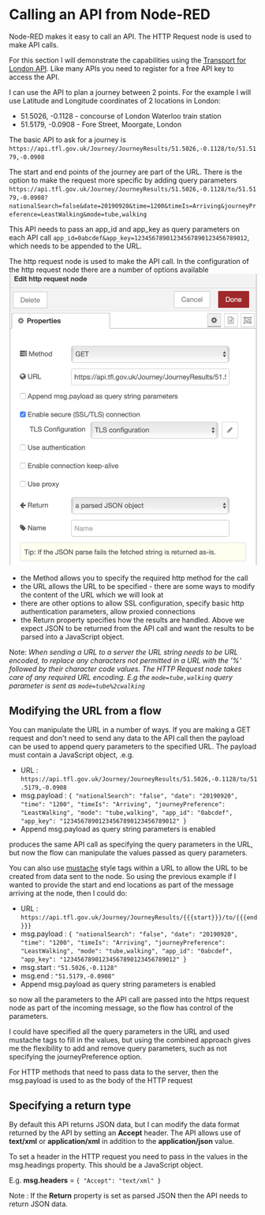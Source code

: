# Calling an API from Node-RED

Node-RED makes it easy to call an API.  The HTTP Request node is used to make API calls.

For this section I will demonstrate the capabilities using the [Transport for London API](https://api.tfl.gov.uk/).  Like many APIs you need to register for a free API key to access the API.

I can use the API to plan a journey between 2 points.  For the example I will use Latitude and Longitude coordinates of 2 locations in London:

- 51.5026, -0.1128 - concourse of London Waterloo train station
- 51.5179, -0.0908 - Fore Street, Moorgate, London

The basic API to ask for a journey is ```https://api.tfl.gov.uk/Journey/JourneyResults/51.5026,-0.1128/to/51.5179,-0.0908```

The start and end points of the journey are part of the URL.  There is the option to make the request more specific by adding query parameters ```https://api.tfl.gov.uk/Journey/JourneyResults/51.5026,-0.1128/to/51.5179,-0.0908?nationalSearch=false&date=20190920&time=1200&timeIs=Arriving&journeyPreference=LeastWalking&mode=tube,walking```

This API needs to pass an app_id and app_key as query parameters on each API call ```app_id=0abcdef&app_key=12345678901234567890123456789012```, which needs to be appended to the URL.

The http request node is used to make the API call.  In the configuration of the http request node there are a number of options available ![request node config](image/requestNodeConfig.png)

- the Method allows you to specify the required http method for the call
- the URL allows the URL to be specified - there are some ways to modify the content of the URL which we will look at
- there are other options to allow SSL configuration, specify basic http authentication parameters, allow proxied connections
- the Return property specifies how the results are handled.  Above we expect JSON to be returned from the API call and want the results to be parsed into a JavaScript object.

Note:  *When sending a URL to a server the URL string needs to be URL encoded, to replace any characters not permitted in a URL with the '%' followed by their character code values.  The HTTP Request node takes care of any required URL encoding.  E.g the ```mode=tube,walking``` query parameter is sent as ```mode=tube%2cwalking```*

## Modifying the URL from a flow

You can manipulate the URL in a number of ways.  If you are making a GET request and don't need to send any data to the API call then the payload can be used to append query parameters to the specified URL.  The payload must contain a JavaScript object, .e.g.

- URL : ```https://api.tfl.gov.uk/Journey/JourneyResults/51.5026,-0.1128/to/51.5179,-0.0908```
- msg.payload : ```{
    "nationalSearch": "false",
    "date": "20190920",
    "time": "1200",
    "timeIs": "Arriving",
    "journeyPreference": "LeastWalking",
    "mode": "tube,walking",
    "app_id": "0abcdef",
    "app_key": "12345678901234567890123456789012"
}```
- Append msg.payload as query string parameters is enabled

produces the same API call as specifying the query parameters in the URL, but now the flow can manipulate the values passed as query parameters.

You can also use [mustache](http://mustache.github.io/mustache.5.html) style tags within a URL to allow the URL to be created from data sent to the node.  So using the previous example if I wanted to provide the start and end locations as part of the message arriving at the node, then I could do:

- URL : ```https://api.tfl.gov.uk/Journey/JourneyResults/{{{start}}}/to/{{{end}}}```
- msg.payload : ```{
    "nationalSearch": "false",
    "date": "20190920",
    "time": "1200",
    "timeIs": "Arriving",
    "journeyPreference": "LeastWalking",
    "mode": "tube,walking",
    "app_id": "0abcdef",
    "app_key": "12345678901234567890123456789012"
}```
- msg.start : ```"51.5026,-0.1128"```
- msg.end : ```"51.5179,-0.0908"```
- Append msg.payload as query string parameters is enabled

so now all the parameters to the API call are passed into the https request node as part of the incoming message, so the flow has control of the parameters.

I could have specified all the query parameters in the URL and used mustache tags to fill in the values, but using the combined approach gives me the flexibility to add and remove query parameters, such as not specifying the journeyPreference option.

For HTTP methods that need to pass data to the server, then the msg.payload is used to as the body of the HTTP request

## Specifying a return type

By default this API returns JSON data, but I can modify the data format returned by the API by setting an **Accept** header.  The API allows use of **text/xml** or **application/xml** in addition to the **application/json** value.

To set a header in the HTTP request you need to pass in the values in the msg.headings property.  This should be a JavaScript object.  

E.g. **msg.headers** = ```{ "Accept": "text/xml" }```

Note : If the **Return** property is set as parsed JSON then the API needs to return JSON data.
